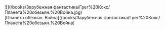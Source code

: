 ![](/books/Зарубежная фантастика/Грег%20Кокс/Планета%20обезьян.%20Война.jpg)  
[Планета обезьян. Война](/books/Зарубежная фантастика/Грег%20Кокс/Планета%20обезьян.%20Война)